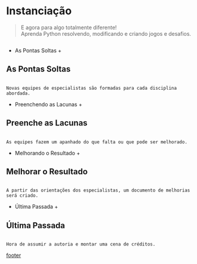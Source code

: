 <!---
Open Source program Pynoplia - Copyright © 2024  Carlo Oliveira** <carlo@nce.ufrj.br>,
PDX-License-Identifier:** `GNU General Public License v3.0 or later <http://is.gd/3Udt>`_.
-->
# Instanciação
> E agora para algo totalmente diferente! <br>
> Aprenda Python resolvendo, modificando e criando jogos e desafios. <br>

<img src onerror="__did_got__('../../_prog/jaie_insta.py')"></img>

+ As Pontas Soltas +
 ## As Pontas Soltas

  <img id="instancia_pon" src onerror="__widget__(this.id)"></img>
  
    Novas equipes de especialistas são formadas para cada disciplina abordada. 

+ Preenchendo as Lacunas +
 ## Preenche as Lacunas
  <img id="instancia_pre" src onerror="__widget__(this.id)"></img>
  
    As equipes fazem um apanhado do que falta ou que pode ser melhorado.

+ Melhorando o Resultado +
 ## Melhorar o Resultado

  <img id="instancia_mel" src onerror="__widget__(this.id)"></img>
  
    A partir das orientações dos especialistas, um documento de melhorias será criado.

+ Última Passada +
 ## Última Passada

  <img id="instancia_ult" src onerror="__widget__(this.id)"></img>
  
    Hora de assumir a autoria e montar uma cena de créditos.

[footer](footer.md ':include')
